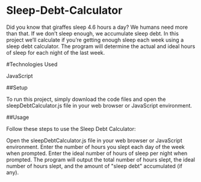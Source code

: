 # Sleep-Debt-Calculator
Did you know that giraffes sleep 4.6 hours a day? We humans need more than that. 
If we don’t sleep enough, we accumulate sleep debt. 
In this project we’ll calculate if you’re getting enough sleep each week using a sleep debt calculator. 
The program will determine the actual and ideal hours of sleep for each night of the last week.  

#Technologies Used

JavaScript

##Setup

To run this project, simply download the code files and open the sleepDebtCalculator.js file in your web browser or JavaScript environment.

##Usage

Follow these steps to use the Sleep Debt Calculator:

Open the sleepDebtCalculator.js file in your web browser or JavaScript environment.
Enter the number of hours you slept each day of the week when prompted.
Enter the ideal number of hours of sleep per night when prompted.
The program will output the total number of hours slept, the ideal number of hours slept, and the amount of "sleep debt" accumulated (if any).
